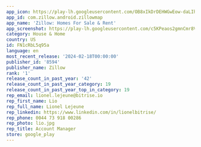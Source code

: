 ```yaml
---
app_icon: https://play-lh.googleusercontent.com/OB8xIkDrDEHWGwEow-daLIhyVHaAC4Pt3ZgsroGreUW8jqQb2QK2uvuogO1haZKAlu0
app_id: com.zillow.android.zillowmap
app_name: 'Zillow: Homes For Sale & Rent'
app_screenshot: https://play-lh.googleusercontent.com/c5KPeaos2gmnCmr8VvW6Wan855R-Xs1DHMyi53W0tWK5wowaGIB1dC9GltnRNl84Hw
category: House & Home
country: US
id: FN1cRbL5q95a
language: en
most_recent_release: '2024-02-18T00:00:00'
publisher_id: '8594'
publisher_name: Zillow
rank: '1'
release_count_in_past_year: '42'
release_count_in_past_year_category: 19
release_count_in_past_year_top_in_category: 19
rep_email: lionel.lejeune@bitrise.io
rep_first_name: Lio
rep_full_name: Lionel Lejeune
rep_linkedin: https://www.linkedin.com/in/lionelbitrise/
rep_phone: 0044 73 918 00286
rep_photo: lio.jpg
rep_title: Account Manager
store: google_play
---
```

